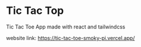 # Tic Tac Top

Tic Tac Toe App made with react and tailwindcss

website link: https://tic-tac-toe-smoky-pi.vercel.app/
